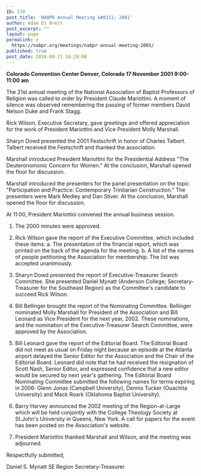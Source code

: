 ```yaml
---
ID: 170
post_title: 'NABPR Annual Meeting &#8211; 2001'
author: Adam DJ Brett
post_excerpt: ""
layout: page
permalink: >
  https://nabpr.org/meetings/nabpr-annual-meeting-2001/
published: true
post_date: 2016-08-21 16:29:08
---
```

<b>Colorado Convention Center
Denver, Colorado
17 November 2001
9:00-11:00 am</b>

The 21st annual meeting of the National Association of Baptist Professors of Religion was called to order by President Claude Mariottini. A moment of silence was observed remembering the passing of former members David Nelson Duke and Frank Stagg.

Rick Wilson, Executive Secretary, gave greetings and offered appreciation for the work of President Mariottini and Vice President Molly Marshall.

Sharyn Dowd presented the 2001 Festschrift in honor of Charles
Talbert. Talbert received the Festschrift and thanked the association.

Marshall introduced President Mariottini for the Presidential Address
"The Deuteronomonic Concern for Women." At the conclusion, Marshall opened the floor for discussion.

Marshall introduced the presenters for the panel presentation on the
topic "Participation and Practice: Contemporary Trinitarian Construction." The presenters were Mark Medley and Dan Stiver. At the conclusion, Marshall opened the floor for discussion.

At 11:00, President Mariottini convened the annual business session.

<ol>
<li>The 2000 minutes were approved.</p></li>
<li><p>Rick Wilson gave the report of the Executive Committee, which included these items:
a. The presentation of the financial report, which was printed on the back of the agenda for the meeting.
b. A list of the names of people petitioning the Association for membership. The list was accepted unanimously.</p></li>
<li><p>Sharyn Dowd presented the report of Executive-Treasurer Search Committee. She presented Daniel Mynatt (Anderson College; Secretary-Treasurer for the Southeast Region) as the Committee's candidate to succeed Rick Wilson.</p></li>
<li><p>Bill Bellinger brought the report of the Nominating Committee. Bellinger nominated Molly Marshall for President of the Association and Bill Leonard as Vice President for the next year, 2002. These nominations, and the nomination of the Executive-Treasurer Search Committee, were approved by the Association.</p></li>
<li><p>Bill Leonard gave the report of the Editorial Board. The Editorial Board did not meet as usual on Friday night because an episode at the Atlanta airport delayed the Senior Editor for the Association and the Chair of the Editorial Board. Leonard did note that he had received the resignation of Scott Nash, Senior Editor, and expressed confidence that a new editor would be secured by next year's gathering. The Editorial Board Nominating Committee submitted the following names for terms expiring in 2006: Glenn Jonas (Campbell University), Dennis Tucker (Ouachita University) and Mack Roark (Oklahoma Baptist University).</p></li>
<li><p>Barry Harvey announced the 2002 meeting of the Region-at-Large which will be held conjointly with the College Theology Society at St.John's University in Queens, New York. A call for papers for the event has been posted on the Association's website.</p></li>
<li><p>President Mariottini thanked Marshall and Wilson, and the meeting was adjourned.</p></li>
</ol>

<p>Respectfully submitted,

Daniel S. Mynatt
SE Region Secretary-Treasurer